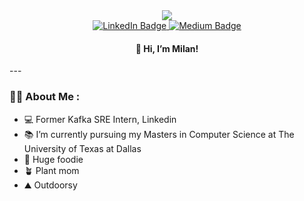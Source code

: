 <div id="header" align="center">
<img src="https://drive.google.com/file/d/1haBtUF4Wx03SRJ_rpZxRaWUbn71EoSUV/view?usp=share_link"/>
</div>

<div id="badges" align="center">
  <a href="[your-linkedin-URL](https://www.linkedin.com/in/milangeorge98/)">
    <img src="https://img.shields.io/badge/LinkedIn-blue?style=for-the-badge&logo=linkedin&logoColor=white" alt="LinkedIn Badge"/>
  </a>
  <a href="https://medium.com/@milangeorge10">
    <img src="https://img.shields.io/badge/Medium-black?style=for-the-badge&logo=medium&logoColor=white" alt="Medium Badge"/>
  </a>
</div>

<div align="center"><h4>👋 Hi, I’m Milan!</h1></div>
---

### :woman_technologist: About Me :
- 💻 Former Kafka SRE Intern, Linkedin <br>
- 📚 I’m currently pursuing my Masters in Computer Science at The University of Texas at Dallas
- 🍜 Huge foodie
- 🪴 Plant mom
- ⛰️ Outdoorsy



<!---
milangeorge98/milangeorge98 is a ✨ special ✨ repository because its `README.md` (this file) appears on your GitHub profile.
You can click the Preview link to take a look at your changes.
--->
